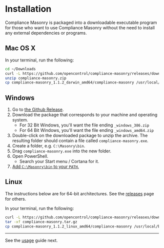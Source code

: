 # Installation

Compliance Masonry is packaged into a downloadable executable program for those who want to use Compliance Masonry without the need to install any external dependencies or programs.

## Mac OS X

In your terminal, run the following:

```sh
cd ~/Downloads
curl -L https://github.com/opencontrol/compliance-masonry/releases/download/v1.1.2/compliance-masonry_1.1.2_darwin_amd64.zip -o compliance-masonry.zip
unzip compliance-masonry.zip
cp compliance-masonry_1.1.2_darwin_amd64/compliance-masonry /usr/local/bin
```

## Windows

1. Go to [the Github Release](https://github.com/opencontrol/compliance-masonry/releases/tag/v1.1.2).
1. Download the package that corresponds to your machine and operating system.
    - For 32 Bit Windows, you'll want the file ending `_windows_386.zip`
    - For 64 Bit Windows, you'll want the file ending `_windows_amd64.zip`
1. Double-click on the downloaded package to unzip the archive. The resulting folder should contain a file called `compliance-masonry.exe`.
1. Create a folder, e.g. `C:\Masonry\bin`.
1. Drag `compliance-masonry.exe` into the new folder.
1. Open PowerShell.
    * Search your Start menu / Cortana for it.
1. [Add `C:\Masonry\bin` to your `PATH`.](https://www.java.com/en/download/help/path.xml)

## Linux

The instructions below are for 64-bit architectures. See the [releases](https://github.com/opencontrol/compliance-masonry/releases) page for others.

In your terminal, run the following:

```sh
curl -L https://github.com/opencontrol/compliance-masonry/releases/download/v1.1.2/compliance-masonry_1.1.2_linux_amd64.tar.gz -o compliance-masonry.tar.gz
tar -xf compliance-masonry.tar.gz
cp compliance-masonry_1.1.2_linux_amd64/compliance-masonry /usr/local/bin
```

---

See the [usage](usage.md) guide next.
